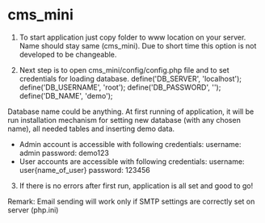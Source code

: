# cms_mini

1. To start application just copy folder to www location on your server.
Name should stay same (cms_mini). Due to short time this option is not developed to be changeable.

2. Next step is to open cms_mini/config/config.php file and to set credentials for loading database.
      define('DB_SERVER', 'localhost');
      define('DB_USERNAME', 'root');
      define('DB_PASSWORD', '');
      define('DB_NAME', 'demo');

Database name could be anything. At first running of application, it will be run installation mechanism for setting
new database (with any chosen name), all needed tables and inserting demo data.

 - Admin account is accessible with following credentials:
       username: admin
       password: demo123
 - User accounts are accessible with following credentials:
       username: user{name_of_user}
       password: 123456

3. If there is no errors after first run, application is all set and good to go!

Remark: Email sending will work only if SMTP settings are correctly set on server (php.ini)
